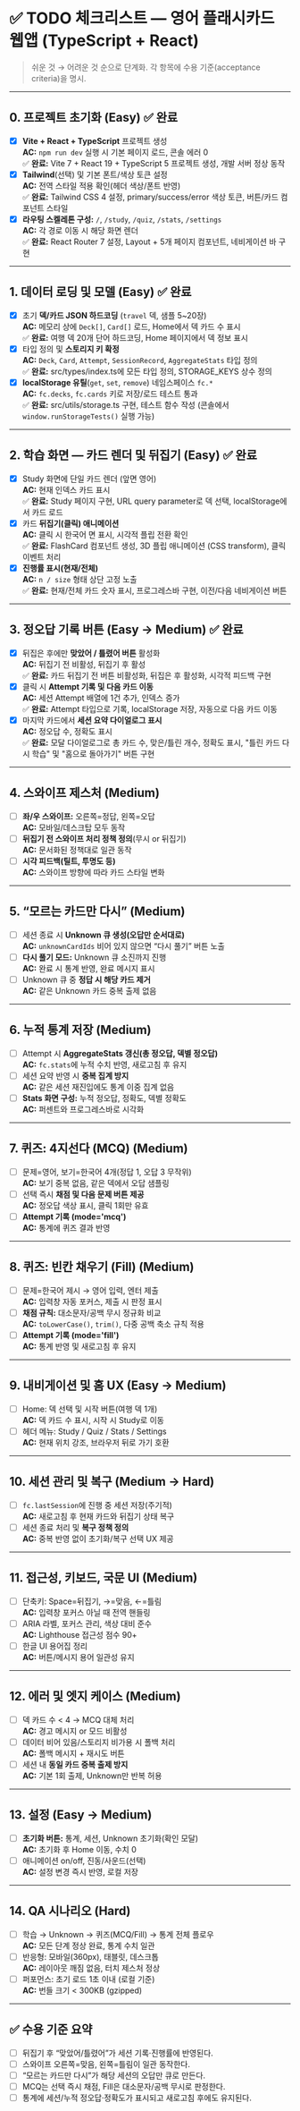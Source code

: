 # ✅ TODO 체크리스트 — 영어 플래시카드 웹앱 (TypeScript + React)

> 쉬운 것 → 어려운 것 순으로 단계화. 각 항목에 수용 기준(acceptance criteria)을 명시.

---

## 0. 프로젝트 초기화 (Easy) ✅ 완료
- [x] **Vite + React + TypeScript** 프로젝트 생성  
  **AC:** `npm run dev` 실행 시 기본 페이지 로드, 콘솔 에러 0  
  ✅ **완료:** Vite 7 + React 19 + TypeScript 5 프로젝트 생성, 개발 서버 정상 동작
- [x] **Tailwind**(선택) 및 기본 폰트/색상 토큰 설정  
  **AC:** 전역 스타일 적용 확인(헤더 색상/폰트 반영)  
  ✅ **완료:** Tailwind CSS 4 설정, primary/success/error 색상 토큰, 버튼/카드 컴포넌트 스타일
- [x] **라우팅 스켈레톤 구성:** `/`, `/study`, `/quiz`, `/stats`, `/settings`  
  **AC:** 각 경로 이동 시 해당 화면 렌더  
  ✅ **완료:** React Router 7 설정, Layout + 5개 페이지 컴포넌트, 네비게이션 바 구현

---

## 1. 데이터 로딩 및 모델 (Easy) ✅ 완료
- [x] 초기 **덱/카드 JSON 하드코딩** (`travel` 덱, 샘플 5~20장)  
  **AC:** 메모리 상에 `Deck[]`, `Card[]` 로드, Home에서 덱 카드 수 표시  
  ✅ **완료:** 여행 덱 20개 단어 하드코딩, Home 페이지에서 덱 정보 표시
- [x] 타입 정의 및 **스토리지 키 확정**  
  **AC:** `Deck`, `Card`, `Attempt`, `SessionRecord`, `AggregateStats` 타입 정의  
  ✅ **완료:** src/types/index.ts에 모든 타입 정의, STORAGE_KEYS 상수 정의
- [x] **localStorage 유틸**(`get`, `set`, `remove`) 네임스페이스 `fc.*`  
  **AC:** `fc.decks`, `fc.cards` 키로 저장/로드 테스트 통과  
  ✅ **완료:** src/utils/storage.ts 구현, 테스트 함수 작성 (콘솔에서 `window.runStorageTests()` 실행 가능)

---

## 2. 학습 화면 — 카드 렌더 및 뒤집기 (Easy) ✅ 완료
- [x] Study 화면에 단일 카드 렌더 (앞면 영어)  
  **AC:** 현재 인덱스 카드 표시  
  ✅ **완료:** Study 페이지 구현, URL query parameter로 덱 선택, localStorage에서 카드 로드
- [x] 카드 **뒤집기(클릭) 애니메이션**  
  **AC:** 클릭 시 한국어 면 표시, 시각적 플립 전환 확인  
  ✅ **완료:** FlashCard 컴포넌트 생성, 3D 플립 애니메이션 (CSS transform), 클릭 이벤트 처리
- [x] **진행률 표시(현재/전체)**  
  **AC:** `n / size` 형태 상단 고정 노출  
  ✅ **완료:** 현재/전체 카드 숫자 표시, 프로그레스바 구현, 이전/다음 네비게이션 버튼

---

## 3. 정오답 기록 버튼 (Easy → Medium) ✅ 완료
- [x] 뒤집은 후에만 **맞았어 / 틀렸어 버튼** 활성화  
  **AC:** 뒤집기 전 비활성, 뒤집기 후 활성  
  ✅ **완료:** 카드 뒤집기 전 버튼 비활성화, 뒤집은 후 활성화, 시각적 피드백 구현
- [x] 클릭 시 **Attempt 기록 및 다음 카드 이동**  
  **AC:** 세션 Attempt 배열에 1건 추가, 인덱스 증가  
  ✅ **완료:** Attempt 타입으로 기록, localStorage 저장, 자동으로 다음 카드 이동
- [x] 마지막 카드에서 **세션 요약 다이얼로그 표시**  
  **AC:** 정오답 수, 정확도 표시  
  ✅ **완료:** 모달 다이얼로그로 총 카드 수, 맞은/틀린 개수, 정확도 표시, "틀린 카드 다시 학습" 및 "홈으로 돌아가기" 버튼 구현

---

## 4. 스와이프 제스처 (Medium)
- [ ] **좌/우 스와이프:** 오른쪽=정답, 왼쪽=오답  
  **AC:** 모바일/데스크탑 모두 동작
- [ ] **뒤집기 전 스와이프 처리 정책 정의**(무시 or 뒤집기)  
  **AC:** 문서화된 정책대로 일관 동작
- [ ] **시각 피드백(틸트, 투명도 등)**  
  **AC:** 스와이프 방향에 따라 카드 스타일 변화

---

## 5. “모르는 카드만 다시” (Medium)
- [ ] 세션 종료 시 **Unknown 큐 생성(오답만 순서대로)**  
  **AC:** `unknownCardIds` 비어 있지 않으면 “다시 풀기” 버튼 노출
- [ ] **다시 풀기 모드:** Unknown 큐 소진까지 진행  
  **AC:** 완료 시 통계 반영, 완료 메시지 표시
- [ ] Unknown 큐 중 **정답 시 해당 카드 제거**  
  **AC:** 같은 Unknown 카드 중복 출제 없음

---

## 6. 누적 통계 저장 (Medium)
- [ ] Attempt 시 **AggregateStats 갱신(총 정오답, 덱별 정오답)**  
  **AC:** `fc.stats`에 누적 수치 반영, 새로고침 후 유지
- [ ] 세션 요약 반영 시 **중복 집계 방지**  
  **AC:** 같은 세션 재진입에도 통계 이중 집계 없음
- [ ] **Stats 화면 구성:** 누적 정오답, 정확도, 덱별 정확도  
  **AC:** 퍼센트와 프로그레스바로 시각화

---

## 7. 퀴즈: 4지선다 (MCQ) (Medium)
- [ ] 문제=영어, 보기=한국어 4개(정답 1, 오답 3 무작위)  
  **AC:** 보기 중복 없음, 같은 덱에서 오답 샘플링
- [ ] 선택 즉시 **채점 및 다음 문제 버튼 제공**  
  **AC:** 정오답 색상 표시, 클릭 1회만 유효
- [ ] **Attempt 기록 (mode='mcq')**  
  **AC:** 통계에 퀴즈 결과 반영

---

## 8. 퀴즈: 빈칸 채우기 (Fill) (Medium)
- [ ] 문제=한국어 제시 → 영어 입력, 엔터 제출  
  **AC:** 입력창 자동 포커스, 제출 시 판정 표시
- [ ] **채점 규칙:** 대소문자/공백 무시 정규화 비교  
  **AC:** `toLowerCase()`, `trim()`, 다중 공백 축소 규칙 적용
- [ ] **Attempt 기록 (mode='fill')**  
  **AC:** 통계 반영 및 새로고침 후 유지

---

## 9. 내비게이션 및 홈 UX (Easy → Medium)
- [ ] Home: 덱 선택 및 시작 버튼(여행 덱 1개)  
  **AC:** 덱 카드 수 표시, 시작 시 Study로 이동
- [ ] 헤더 메뉴: Study / Quiz / Stats / Settings  
  **AC:** 현재 위치 강조, 브라우저 뒤로 가기 호환

---

## 10. 세션 관리 및 복구 (Medium → Hard)
- [ ] `fc.lastSession`에 진행 중 세션 저장(주기적)  
  **AC:** 새로고침 후 현재 카드와 뒤집기 상태 복구
- [ ] 세션 종료 처리 및 **복구 정책 정의**  
  **AC:** 중복 반영 없이 초기화/복구 선택 UX 제공

---

## 11. 접근성, 키보드, 국문 UI (Medium)
- [ ] 단축키: Space=뒤집기, →=맞음, ←=틀림  
  **AC:** 입력창 포커스 아닐 때 전역 핸들링
- [ ] ARIA 라벨, 포커스 관리, 색상 대비 준수  
  **AC:** Lighthouse 접근성 점수 90+
- [ ] 한글 UI 용어집 정리  
  **AC:** 버튼/메시지 용어 일관성 유지

---

## 12. 에러 및 엣지 케이스 (Medium)
- [ ] 덱 카드 수 < 4 → MCQ 대체 처리  
  **AC:** 경고 메시지 or 모드 비활성
- [ ] 데이터 비어 있음/스토리지 비가용 시 폴백 처리  
  **AC:** 폴백 메시지 + 재시도 버튼
- [ ] 세션 내 **동일 카드 중복 출제 방지**  
  **AC:** 기본 1회 출제, Unknown만 반복 허용

---

## 13. 설정 (Easy → Medium)
- [ ] **초기화 버튼:** 통계, 세션, Unknown 초기화(확인 모달)  
  **AC:** 초기화 후 Home 이동, 수치 0
- [ ] 애니메이션 on/off, 진동/사운드(선택)  
  **AC:** 설정 변경 즉시 반영, 로컬 저장

---

## 14. QA 시나리오 (Hard)
- [ ] 학습 → Unknown → 퀴즈(MCQ/Fill) → 통계 전체 플로우  
  **AC:** 모든 단계 정상 완료, 통계 수치 일관
- [ ] 반응형: 모바일(360px), 태블릿, 데스크톱  
  **AC:** 레이아웃 깨짐 없음, 터치 제스처 정상
- [ ] 퍼포먼스: 초기 로드 1초 이내 (로컬 기준)  
  **AC:** 번들 크기 < 300KB (gzipped)

---

## ✅ 수용 기준 요약
- [ ] 뒤집기 후 “맞았어/틀렸어”가 세션 기록·진행률에 반영된다.  
- [ ] 스와이프 오른쪽=맞음, 왼쪽=틀림이 일관 동작한다.  
- [ ] “모르는 카드만 다시”가 해당 세션의 오답만 큐로 만든다.  
- [ ] MCQ는 선택 즉시 채점, Fill은 대소문자/공백 무시로 판정한다.  
- [ ] 통계에 세션/누적 정오답·정확도가 표시되고 새로고침 후에도 유지된다.

